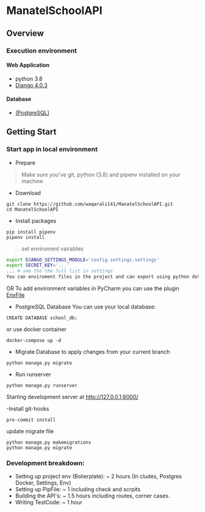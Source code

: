# ManatelSchoolAPI

## Overview
### Execution environment
#### Web Application
- python 3.8
- [Django 4.0.3](https://docs.djangoproject.com/en/4.0/)
#### Database
- [(PostgreSQL)](https://cloud.google.com/sql/docs/postgres/)

## Getting Start
### Start app in local environment
- Prepare
> Make sure you've git, python (3.8) and pipenv installed on your machine
- Download
```
git clone https://github.com/waqarali141/ManatelSchoolAPI.git
cd ManatelSchoolAPI
```

- Install packages
```
pip install pipenv
pipenv install
```
> set enviroment vairables
```bash
export DJANGO_SETTINGS_MODULE='config.settings.settings'
export SECRET_KEY='...'
... # see the the full list in settings
You can enviroment files in the project and can export using python dotenv library
```
OR
To add environment variables in PyCharm you can use the plugin [EnvFile](https://github.com/Ashald/EnvFile)


- PostgreSQL Database
You can use your local database:
```
CREATE DATABASE school_db;
```

or use docker container
```
docker-compose up -d
```

- Migrate Database to apply changes from your current branch
```
python manage.py migrate
```

- Run runserver
```
python manage.py runserver
```
Starting development server at http://127.0.0.1:8000/

-Install git-hooks
```
pre-commit install
```
 update migrate file
```
python manage.py makemigrations
python manage.py migrate
```

### Development breakdown:

 - Setting up project env (Bolierplate): ~ 2 hours (In cludes, Postgres Docker, Settings, Env)
 - Setting up PipFile: ~ 1 including check and scrpits
 - Building the API's: ~ 1.5 hours including routes, corner cases.
 - Writing TestCode: ~ 1 hour

